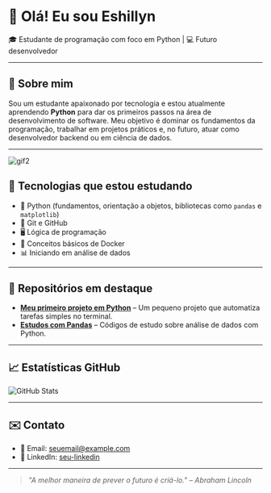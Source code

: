 # 👋 Olá! Eu sou Eshillyn

🎓 Estudante de programação com foco em Python | 💻 Futuro desenvolvedor

---

## 🐍 Sobre mim

Sou um estudante apaixonado por tecnologia e estou atualmente aprendendo **Python** para dar os primeiros passos na área de desenvolvimento de software. Meu objetivo é dominar os fundamentos da programação, trabalhar em projetos práticos e, no futuro, atuar como desenvolvedor backend ou em ciência de dados.

---

![gif2](https://github.com/user-attachments/assets/82e2f7d4-d326-482a-b625-abe33fffe79e)



## 🚀 Tecnologias que estou estudando

- 🐍 Python (fundamentos, orientação a objetos, bibliotecas como `pandas` e `matplotlib`)
- 🐧 Git e GitHub
- 🖥️ Lógica de programação
- 🐳 Conceitos básicos de Docker
- 📊 Iniciando em análise de dados

---

## 📌 Repositórios em destaque

- [**Meu primeiro projeto em Python**](https://github.com/seuusuario/nome-do-repositorio) – Um pequeno projeto que automatiza tarefas simples no terminal.
- [**Estudos com Pandas**](https://github.com/seuusuario/outro-repositorio) – Códigos de estudo sobre análise de dados com Python.

---

## 📈 Estatísticas GitHub

![GitHub Stats](https://github-readme-stats.vercel.app/api?username=seuusuario&show_icons=true&theme=radical)

---

## ✉️ Contato

- 📧 Email: seuemail@example.com
- 💼 LinkedIn: [seu-linkedin](https://www.linkedin.com/in/seuusuario)

---

> *"A melhor maneira de prever o futuro é criá-lo." – Abraham Lincoln*

